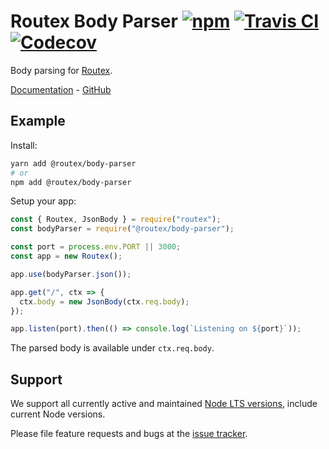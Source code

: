 # Routex Body Parser [![npm](https://img.shields.io/npm/v/@routex/body-parser.svg)](https://www.npmjs.com/package/@routex/body-parser) [![Travis CI](https://img.shields.io/travis/com/Cretezy/routex-body-parser.svg)](https://travis-ci.com/Cretezy/routex-body-parser) [![Codecov](https://img.shields.io/codecov/c/github/Cretezy/routex-body-parser.svg)](https://codecov.io/gh/Cretezy/routex-body-parser)

Body parsing for [Routex](https://www.npmjs.com/package/routex).

[Documentation](https://routex.netlify.com/docs/packages/body-parser) - [GitHub](https://github.com/Cretezy/routex-body-parser)

## Example

Install:

```bash
yarn add @routex/body-parser
# or
npm add @routex/body-parser
```

Setup your app:

```js
const { Routex, JsonBody } = require("routex");
const bodyParser = require("@routex/body-parser");

const port = process.env.PORT || 3000;
const app = new Routex();

app.use(bodyParser.json());

app.get("/", ctx => {
  ctx.body = new JsonBody(ctx.req.body);
});

app.listen(port).then(() => console.log(`Listening on ${port}`));
```

The parsed body is available under `ctx.req.body`.

## Support

We support all currently active and maintained [Node LTS versions](https://github.com/nodejs/Release), include current Node versions.

Please file feature requests and bugs at the [issue tracker](https://github.com/Cretezy/routex-body-parser/issues).
